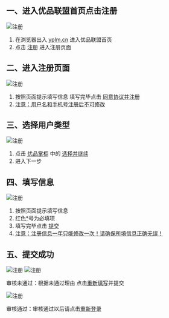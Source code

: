 ## 一、进入优品联盟首页点击注册
![注册](/static/help/img/arrow/reg1.png "进入优品联盟首页点击注册")

1. 在浏览器出入 <abbr title="https://yplm.cn">yplm.cn</abbr> 进入优品联盟首页
2. 点击 <abbr title="点击注册">注册</abbr> 进入注册页面

## 二、进入注册页面
![注册](/static/help/img/arrow/reg2.png "进入注册页面")

1. 按照页面提示填写信息 填写完毕点击 <abbr title="同意协议并注册">同意协议并注册</abbr>
2. <abbr title="注意：用户名和手机号注册后不可修改">注意：用户名和手机号注册后不可修改</abbr>

## 三、选择用户类型
![注册](/static/help/img/arrow/reg4.png "进入注册页面")

1. 点击 <abbr title="优品掌柜">优品掌柜</abbr> 中的 <abbr title="选择并继续">选择并继续</abbr>
2. 进入下一步

## 四、填写信息
![注册](/static/help/img/arrow/reg7.png "进入注册页面")

1. 按照页面提示填写信息
2. 红色<abbr title="*">*</abbr>号为必填项
3. 填写完毕点击 <abbr title="提交">提交</abbr>
4. <abbr title="注意：注册信息一年只能修改一次！请确保所填信息正确无误！">注意：注册信息一年只能修改一次！请确保所填信息正确无误！</abbr>

## 五、提交成功

![注册](/static/help/img/arrow/reg11.png "进入注册页面")
![注册](/static/help/img/arrow/reg9.png "进入注册页面")

审核未通过：根据未通过理由 点击<abbr title="重新填写">重新填写</abbr>并提交

![注册](/static/help/img/arrow/reg10.png "进入注册页面")

审核通过：审核通过以后请点击<abbr title="重新登录">重新登录</abbr>
